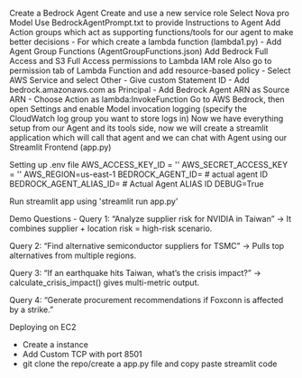 Create a Bedrock Agent
Create and use a new service role
Select Nova pro Model
Use BedrockAgentPrompt.txt to provide Instructions to Agent
Add Action groups which act as supporting functions/tools for our agent to make better decisions
    - For which create a lambda function (lambda1.py)
    - Add Agent Group Functions (AgentGroupFunctions.json)
Add Bedrock Full Access and S3 Full Access permissions to Lambda IAM role
Also go to permission tab of Lambda Function and add resource-based policy 
    - Select AWS Service and select Other
    - Give custom Statement ID
    - Add bedrock.amazonaws.com as Principal
    - Add Bedrock Agent ARN as Source ARN
    - Choose Action as lambda:InvokeFunction
Go to AWS Bedrock, then open Settings and enable Model invocation logging (specify the CloudWatch log group you want to store logs in) 
Now we have everything setup from our Agent and its tools side, now we will create a streamlit application which will call that agent and we can chat with Agent using our Streamlit Frontend (app.py)

Setting up .env file
AWS_ACCESS_KEY_ID = ''
AWS_SECRET_ACCESS_KEY = ''
AWS_REGION=us-east-1
BEDROCK_AGENT_ID=                   # actual agent ID
BEDROCK_AGENT_ALIAS_ID=             # Actual Agent ALIAS ID
DEBUG=True

Run streamlit app using 'streamlit run app.py'

Demo Questions -
Query 1: 
“Analyze supplier risk for NVIDIA in Taiwan”
→ It combines supplier + location risk = high-risk scenario.

Query 2:
“Find alternative semiconductor suppliers for TSMC”
→ Pulls top alternatives from multiple regions.

Query 3:
“If an earthquake hits Taiwan, what’s the crisis impact?”
→ calculate_crisis_impact() gives multi-metric output.

Query 4:
“Generate procurement recommendations if Foxconn is affected by a strike.”


Deploying on EC2
- Create a instance
- Add Custom TCP with port 8501
- git clone the repo/create a app.py file and copy paste streamlit code
